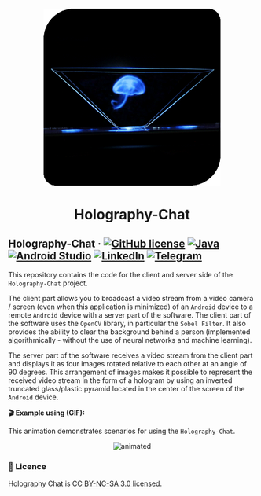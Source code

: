 <p align="center">
  <a href="https://github.com/SergeyIvanovDevelop/Holography-Chat">
    <img alt="Robot-Rolly" src="./resources/logo.gif" width="360" height="360" />
  </a>
</p>
<h1 align="center">
  Holography-Chat
</h1>

## Holography-Chat &middot; [![GitHub license](https://img.shields.io/badge/license-CC%20BY--NC--SA%203.0-blue)](./LICENSE) [![Java](https://img.shields.io/badge/Java-SE8-blue)](https://www.java.com/) [![Android Studio](https://img.shields.io/badge/IDE-Android%20Studio-lightgrey)](https://developer.android.com/studio) [![LinkedIn](https://img.shields.io/badge/linkedin-Sergey%20Ivanov-blue)](https://www.linkedin.com/in/sergey-ivanov-33413823a/) [![Telegram](https://img.shields.io/badge/telegram-%40SergeyIvanov__dev-blueviolet)](https://t.me/SergeyIvanov_dev) ##

This repository contains the code for the client and server side of the `Holography-Chat` project.

The client part allows you to broadcast a video stream from a video camera / screen (even when this application is minimized) of an `Android` device to a remote `Android` device with a server part of the software.
The client part of the software uses the `OpenCV` library, in particular the `Sobel Filter`. It also provides the ability to clear the background behind a person (implemented algorithmically - without the use of neural networks and machine learning).

The server part of the software receives a video stream from the client part and displays it as four images rotated relative to each other at an angle of 90 degrees. This arrangement of images makes it possible to represent the received video stream in the form of a hologram by using an inverted truncated glass/plastic pyramid located in the center of the screen of the `Android` device.

**:clapper: Example using (GIF):**<br>

This animation demonstrates scenarios for using the `Holography-Chat`.<br>
<p align="center">
  <img src="./resources/Holography-Chat.gif" alt="animated" />
</p>


### :bookmark_tabs: Licence ###
Holography Chat is [CC BY-NC-SA 3.0 licensed](./LICENSE).

